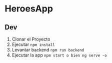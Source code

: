 # HeroesApp

## Dev

1. Clonar el Proyecto
2. Ejecutar ````npm install````
3. Levantar backend   ````npm run backend````
4. Ejecutar la app ````npm start o bien ng serve -o````


 
